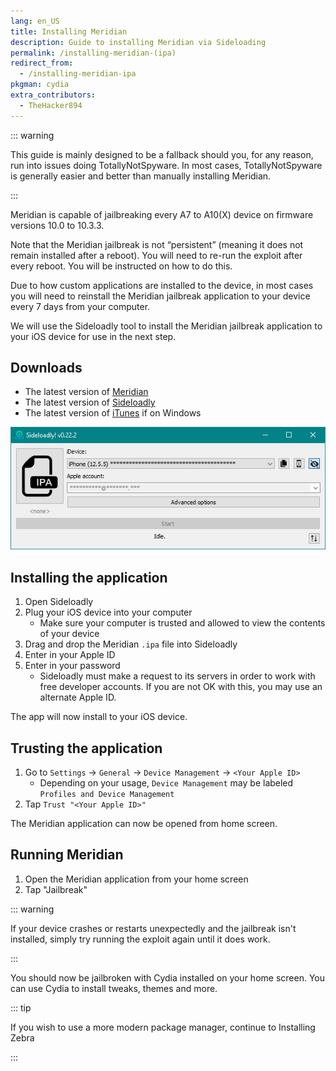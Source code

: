 ```yaml
---
lang: en_US
title: Installing Meridian
description: Guide to installing Meridian via Sideloading
permalink: /installing-meridian-(ipa)
redirect_from:
  - /installing-meridian-ipa
pkgman: cydia
extra_contributors:
  - TheHacker894
---
```


::: warning

This guide is mainly designed to be a fallback should you, for any reason, run into issues doing <router-link to="/using-tns">TotallyNotSpyware</router-link>. In most cases, TotallyNotSpyware is generally easier and better than manually installing Meridian.

:::

Meridian is capable of jailbreaking every A7 to A10(X) device on firmware versions 10.0 to 10.3.3.

Note that the Meridian jailbreak is <router-link to="/types-of-jailbreak/#semi-untethered-jailbreaks">not “persistent”</router-link> (meaning it does not remain installed after a reboot). You will need to re-run the exploit after every reboot. You will be instructed on how to do this.

Due to how custom applications are installed to the device, in most cases you will need to reinstall the Meridian jailbreak application to your device every 7 days from your computer.

We will use the Sideloadly tool to install the Meridian jailbreak application to your iOS device for use in the next step.

## Downloads

- The latest version of [Meridian](https://github.com/PsychoTea/MeridianJB/releases/download/v0.9-007/Meridian-v0.9-007.ipa)
- The latest version of [Sideloadly](https://sideloadly.io/)
- The latest version of [iTunes](https://www.apple.com/itunes/download/win32) if on Windows

![A screenshot of the Sideloadly application (Windows)](/assets/images/sideloadly_win.png)

## Installing the application

1. Open Sideloadly
1. Plug your iOS device into your computer
    - Make sure your computer is trusted and allowed to view the contents of your device
1. Drag and drop the Meridian `.ipa` file into Sideloadly
1. Enter in your Apple ID
1. Enter in your password
    - Sideloadly must make a request to its servers in order to work with free developer accounts. If you are not OK with this, you may use an alternate Apple ID.

The app will now install to your iOS device.

## Trusting the application

1. Go to `Settings` -> `General` -> `Device Management` -> `<Your Apple ID>`
    - Depending on your usage, `Device Management` may be labeled `Profiles and Device Management`
1. Tap `Trust "<Your Apple ID>"`

The Meridian application can now be opened from home screen.

## Running Meridian

1. Open the Meridian application from your home screen
1. Tap "Jailbreak"

::: warning

If your device crashes or restarts unexpectedly and the jailbreak isn't installed, simply try running the exploit again until it does work.

:::

You should now be jailbroken with Cydia installed on your home screen. You can use Cydia to install <router-link to="/faq/#what-are-tweaks">tweaks</router-link>, themes and more.

::: tip

If you wish to use a more modern package manager, continue to <router-link to="/installing-zebra">Installing Zebra</router-link>

:::

